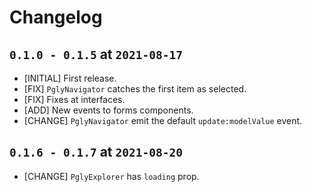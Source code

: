# Changelog

## `0.1.0 - 0.1.5` at `2021-08-17`

* [INITIAL] First release.
* [FIX] `PglyNavigator` catches the first item as selected.
* [FIX] Fixes at interfaces.
* [ADD] New events to forms components.
* [CHANGE] `PglyNavigator` emit the default `update:modelValue` event.

## `0.1.6 - 0.1.7` at `2021-08-20`

* [CHANGE] `PglyExplorer` has `loading` prop.
